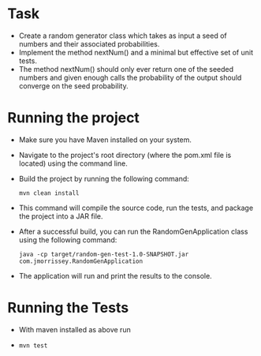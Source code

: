 # Task

- Create a random generator class which takes as input a seed of numbers and their associated probabilities. 
- Implement the method nextNum() and a minimal but effective set of unit tests. 
- The method nextNum() should only ever return one of the seeded numbers and given enough calls the probability of the output should converge on the seed probability. 


# Running the project

- Make sure you have Maven installed on your system.
- Navigate to the project's root directory (where the pom.xml file is located) using the command line.
- Build the project by running the following command:
  ```console
  mvn clean install
  ```

- This command will compile the source code, run the tests, and package the project into a JAR file.
- After a successful build, you can run the RandomGenApplication class using the following command:
  ```console
  java -cp target/random-gen-test-1.0-SNAPSHOT.jar com.jmorrissey.RandomGenApplication
  ```
  
- The application will run and print the results to the console.

# Running the Tests
- With maven installed as above run
- ```console
  mvn test
  ```


